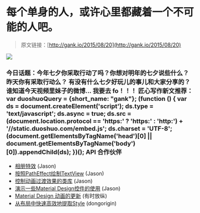 # 每个单身的人，或许心里都藏着一个不可能的人吧。

> 原文链接：[http://gank.io/2015/08/20](http://gank.io/2015/08/20)

![](http://ww4.sinaimg.cn/large/610dc034gw1ev8sy6rn52j20m80vwwj2.jpg)

### 今日话题：今年七夕你采取行动了吗？你想对明年的七夕说些什么？                                                                        昨天你有采取行动么？ 有没有什么七夕好玩儿的事儿和大家分享的？                                                                                            谁知道今天视频里妹子的微博... 我要去 fo！！！                                                                                    匠心写作新文推荐：                                                                                var duoshuoQuery = {short_name: "gank"};    (function () {        var ds = document.createElement('script');        ds.type = 'text/javascript';        ds.async = true;        ds.src = (document.location.protocol == 'https:' ? 'https:' : 'http:') + '//static.duoshuo.com/embed.js';        ds.charset = 'UTF-8';        (document.getElementsByTagName('head')[0]        || document.getElementsByTagName('body')[0]).appendChild(ds);    })();                                API                            合作伙伴                                    

* [相册特效](https://github.com/mxn21/SlidingCard) (Jason)
* [按照PathEffect绘制TextView](https://github.com/alokvnair/PathEffectTextView) (Jason)
* [控制动画过渡效果的类库](https://github.com/XMFE) (Jason)
* [演示一些Material Design控件的使用](https://github.com/chenyangcun/MaterialDesignExample) (Jason)
* [Material Design 动画的更新](https://github.com/anvesh523/material) (有时放纵)
* [从布局中快速高效地提取Style](http://www.jianshu.com/p/8c7ae2b653c7) (dongorigin)

